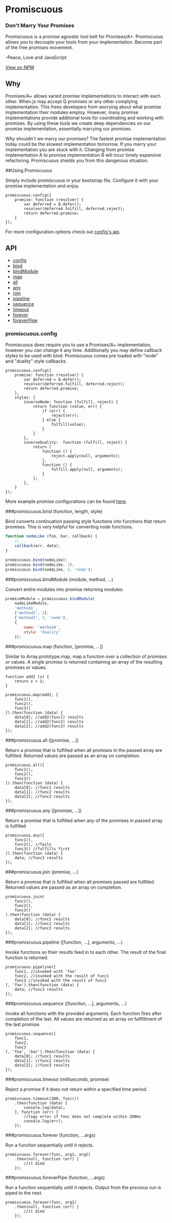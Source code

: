 # Promiscuous
### Don't Marry Your Promises

Promiscuous is a promise agnostic tool belt for Promises/A+. Promiscuous allows you to decouple your tools from your implementation. Become part of the free promises movement.

-Peace, Love and JavaScript

[View on NPM](https://npmjs.org/package/promiscuous-tool)

## Why
Promises/A+ allows varied promise implementations to interact with each other. When.js may accept Q promises or any other complying implementation. This frees developers from worrying about what promise implementation their modules employ. However, many promise implementations provide additional tools for coordinating and working with promises. By using these tools we create deep dependencies on our promise implementation, essentially marrying our promises.

Why shouldn't we marry our promises? The fastest promise implementation today could be the slowest implementation tomorrow. If you marry your implementation you are stuck with it. Changing from promise implementation A to promise implementation B will incur timely expensive refactoring. Promiscuous shields you from this dangerous situation.

##Using Promiscuous

Simply include promiscuous in your bootstrap file. Configure it with your promise implementation and enjoy.

```
promiscuous.config({
    promise: function (resolver) {
        var deferred = Q.defer();
        resolver(deferred.fulfill, deferred.reject);
        return deferred.promise;
    }
});
```

For more configuration options check out [config's api](#promiscuousconfig).

## API

- [config](#promiscuousconfig)
- [bind](#promiscuousbind)
- [bindModule](#promiscuousbindmodule)
- [map](#promiscuousmap)
- [all](#promiscuousall)
- [any](#promiscuousany)
- [join](#promiscuousjoin)
- [pipeline](#promiscuouspipeline)
- [sequence](#promiscuoussequence)
- [timeout](#promiscuoustimeout)
- [forever](#promiscuousforever)
- [foreverPipe](#promiscuousforeverpipe)

### promiscuous.config
Promiscuous does require you to use a Promises/A+ implementation, however you can change it any time. Additionally you may define callback styles to be used with bind. Promiscuous comes pre loaded with "node" and "duality" style callbacks.

```
promiscuous.config({
    promise: function (resolver) {
        var deferred = Q.defer();
        resolver(deferred.fulfill, deferred.reject);
        return deferred.promise;
    },
    styles: {
        inverseNode: function (fulfill, reject) {
            return function (value, err) {
                if (err) {
                    reject(err);
                } else {
                    fulfill(value);
                }
            }
        },
        inverseDuality:  function (fulfill, reject) {
            return [
                function () {
                    reject.apply(null, arguments);
                },
                function () {
                    fulfill.apply(null, arguments);
                }
            ];
        },
    }
});
```

More example promise configurations can be found [here](/spec/configs.js).

###promiscuous.bind
(function, length, style)

Bind converts continuation passing style functions into functions that return promises. This is very helpful for converting node functions.

```JavaScript
function nodeLike (foo, bar, callback) {
    //...
	callback(err, data);
}

promiscuous.bind(nodeLike);
promiscuous.bind(nodeLike, 3);
promiscuous.bind(nodeLike, 3, 'node');
```

###promiscuous.bindModule
(module, method, ...)

Convert entire modules into promise returning modules.

```JavaScript
promiseModule = promiscuous.bindModule(
	nodeLikeModule,
	'method1',
	['method2', 3],
	['method3', 3, 'node'],
	{
		name: 'method4',
		style: 'duality'
	});
```

###promiscuous.map
(function, [promise, ...])

Similar to Array.prototype.map, map a function over a collection of promises or values. A single promise is returned containing an array of the resulting promises or values.

```
function add2 (x) {
    return x + 2;
}

promiscuous.map(add2, [
	func1(),
	func2(),
	func3()
]).then(function (data) {
	data[0]; //add2(func1) results
	data[1]; //add2(func2) results
	data[2]; //add2(func3) results
});
```

###promiscuous.all
([promise, ...])

Return a promise that is fulfilled when all promises in the passed array are fulfilled. Returned values are passed as an array on completion.

```
promiscuous.all([
	func1(),
	func2(),
	func3()
]).then(function (data) {
	data[0]; //func1 results
	data[1]; //func2 results
	data[2]; //func3 results
});
```

###promiscuous.any
([promise, ...])

Return a promise that is fulfilled when any of the promises in passed array is fulfilled

```
promiscuous.any([
	func1(), 
	func2(), //fails
	func3() //fulfills first
]).then(function (data) {
	data; //func3 results
});
```

###promiscuous.join
(promise, ...)

Return a promise that is fulfilled when all promises passed are fulfilled. Returned values are passed as an array on completion.

```
promiscuous.join(
	func1(),
	func2(),
	func3()
).then(function (data) {
	data[0]; //func1 results
	data[1]; //func2 results
	data[2]; //func3 results
});
```

###promiscuous.pipeline
([function, ...], arguments, ...)

Invoke functions so their results feed in to each other. The result of the final function is returned.

```
promiscuous.pipeline([
	func1, //invoked with 'foo'
	func2, //invoked with the result of func1
	func3 //invoked with the result of func2
], 'foo').then(function (data) {
	data; //func3 results
});
```

###promiscuous.sequence
([function, ...], arguments, ...)

Invoke all functions with the provided arguments. Each function fires after completion of the last. All values are returned as an array on  fullfillment of the last promise.

```
promiscuous.sequence([
	func1, 
	func2,
	func3
], 'foo', 'bar').then(function (data) {
	data[0]; //func1 results
	data[1]; //func2 results
	data[2]; //func3 results
});
```

###promiscuous.timeout
(milliseconds, promise)

Reject a promise if it does not return within a specified time period.

```
promiscuous.timeout(200, func())
    .then(function (data) {
    	console.log(data);
    }, function (err) {
    	//logs error if func does not complete within 200ms
    	console.log(err);
    });
```

###promiscuous.forever
(function, ...args)

Run a function sequentially until it rejects.

```
promiscuous.forever(func, arg1, arg2)
    .then(null, function (err) {
        //it died
    });
```

###promiscuous.foreverPipe
(function, ...args)

Run a function sequentially until it rejects. Output from the previous run is piped to the next.

```
promiscuous.forever(func, arg1)
    .then(null, function (err) {
        //it died
    });
```
